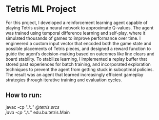 # Tetris ML Project
For this project, I developed a reinforcement learning agent capable of playing Tetris using a neural network to approximate Q-values. The agent was trained using temporal difference learning and self-play, where it simulated thousands of games to improve performance over time. I engineered a custom input vector that encoded both the game state and possible placements of Tetris pieces, and designed a reward function to guide the agent’s decision-making based on outcomes like line clears and board stability. To stabilize learning, I implemented a replay buffer that stored past experiences for batch training, and incorporated exploration techniques to prevent the agent from getting stuck in suboptimal policies. The result was an agent that learned increasingly efficient gameplay strategies through iterative training and evaluation cycles.

## How to run:<br/>
javac -cp "./*:." @tetris.srcs<br/>
java -cp "./*:." edu.bu.tetris.Main
